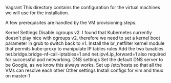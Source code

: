 Vagrant
This directory contains the configuration for the virtual machines we will use for the installation.

A few prerequisites are handled by the VM provisioning steps.

Kernel Settings
Disable cgroups v2. I found that Kubernetes currently doesn't play nice with cgroups v2, therefore we need to set a kernel boot parameter in grub to switch back to v1.
Install the br_netfilter kernel module that permits kube-proxy to manipulate IP tables rules
Add the two tunables net.bridge.bridge-nf-call-iptables=1 and net.ipv4.ip_forward=1 also required for successful pod networking.
DNS settings
Set the default DNS server to be Google, as we know this always works.
Set up /etc/hosts so that all the VMs can resolve each other
Other settings
Install configs for vim and tmux on master-1
